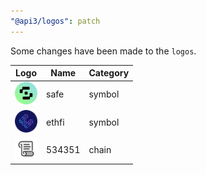 ```yaml
---
"@api3/logos": patch
---
```


Some changes have been made to the `logos`.

|Logo|Name|Category|
|---|---|---|
|<img src="./raw/symbols/safe.svg" width="36" alt="">|safe|symbol|
|<img src="./raw/symbols/ethfi.svg" width="36" alt="">|ethfi|symbol|
|<img src="./raw/chains/Chain534351.svg" width="36" alt="">|534351|chain|
